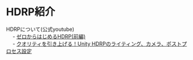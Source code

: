# HDRP紹介

HDRPについて(公式youtube)   
　 -  <a href="https://www.youtube.com/watch?v=zDbzrnyCeVY" target="_blank">ゼロからはじめるHDRP(前編) </a> <br>
　 - <a href="https://www.youtube.com/watch?v=Ex7B94z-40Y" target="_blank">クオリティを引き上げる！Unity HDRPのライティング、カメラ、ポストプロセス設定</a> <br>
